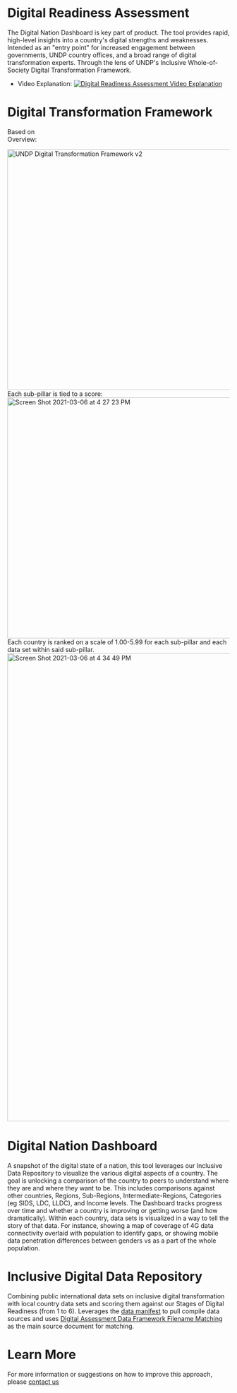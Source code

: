 # Digital Readiness Assessment
The Digital Nation Dashboard is key part of product. The tool provides rapid, high-level insights into a country's digital strengths and weaknesses. Intended as an "entry point" for increased engagement between governments, UNDP country offices, and a broad range of digital transformation experts. Through the lens of UNDP's Inclusive Whole-of-Society Digital Transformation Framework.
* Video Explanation: [![Digital Readiness Assessment Video Explanation](https://img.youtube.com/vi/EWJrX96TTo4/0.jpg)](http://www.youtube.com/watch?v=EWJrX96TTo4)

# Digital Transformation Framework
Based on 
<br>
Overview:
<br>

<img width="546" alt="UNDP Digital Transformation Framework v2" src="https://user-images.githubusercontent.com/109564/179046661-c931a90e-9260-484a-9abf-a49b7505bddc.png">
<br>
Each sub-pillar is tied to a score:
<br>

<img width="546" alt="Screen Shot 2021-03-06 at 4 27 23 PM" src="https://user-images.githubusercontent.com/109564/110225272-09e1bf00-7eb2-11eb-8ff3-d9cec15b7e49.png">
<br>
Each country is ranked on a scale of 1.00-5.99 for each sub-pillar and each data set within said sub-pillar.
<br>
<img width="1061" alt="Screen Shot 2021-03-06 at 4 34 49 PM" src="https://user-images.githubusercontent.com/109564/110225362-0e5aa780-7eb3-11eb-80e1-18023ea22946.png">

# Digital Nation Dashboard 
A snapshot of the digital state of a nation, this tool leverages our Inclusive Data Repository to visualize the various digital aspects of a country. The goal is unlocking a comparison of the country to peers to understand where they are and where they want to be. This includes comparisons against other countries, Regions, Sub-Regions, Intermediate-Regions, Categories (eg SIDS, LDC, LLDC), and Income levels. The Dashboard tracks progress over time and whether a country is improving or getting worse (and how dramatically). Within each country, data sets is visualized in a way to tell the story of that data. For instance, showing a map of coverage of 4G data connectivity overlaid with population to identify gaps, or showing mobile data penetration differences between genders vs as a part of the whole population. 

# Inclusive Digital Data Repository
Combining public international data sets on inclusive digital transformation with local country data sets and scoring them against our Stages of Digital Readiness (from 1 to 6). Leverages the [data manifest](data_manifest_instructions.md) to pull compile data sources and uses [Digital Assessment Data Framework Filename Matching](UNDP%20Digital%20Assessment%20Data%20Framework%20Filename%20Matching%20V7.xlsx) as the main source document for matching.

# Learn More
For more information or suggestions on how to improve this approach, please [contact us](mailto:digital@undp.org?cc=mark.belinsky@undp.org&?subject=[GitHub]%20Digital%20Readiness%20Assessment%20Code%20Inquiry)
